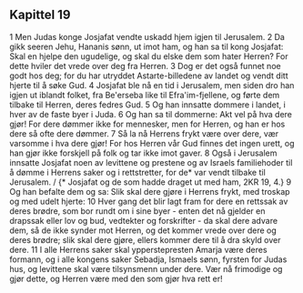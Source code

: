 ## Kapittel 19

1 Men Judas konge Josjafat vendte uskadd hjem igjen til Jerusalem.
2 Da gikk seeren Jehu, Hananis sønn, ut imot ham, og han sa til kong Josjafat: Skal en hjelpe den ugudelige, og skal du elske dem som hater Herren? For dette hviler det vrede over deg fra Herren.
3 Dog er det også funnet noe godt hos deg; for du har utryddet Astarte-billedene av landet og vendt ditt hjerte til å søke Gud.
4 Josjafat ble nå en tid i Jerusalem, men siden dro han igjen ut iblandt folket, fra Be'erseba like til Efra'im-fjellene, og førte dem tilbake til Herren, deres fedres Gud.
5 Og han innsatte dommere i landet, i hver av de faste byer i Juda.
6 Og han sa til dommerne: Akt vel på hva dere gjør! For dere dømmer ikke for mennesker, men for Herren, og han er hos dere så ofte dere dømmer.
7 Så la nå Herrens frykt være over dere, vær varsomme i hva dere gjør! For hos Herren vår Gud finnes det ingen urett, og han gjør ikke forskjell på folk og tar ikke imot gaver.
8 Også i Jerusalem innsatte Josjafat noen av levittene og prestene og av Israels familiehoder til å dømme i Herrens saker og i rettstretter, for de* var vendt tilbake til Jerusalem. / {* Josjafat og de som hadde draget ut med ham, 2KR 19, 4.}
9 Og han befalte dem og sa: Slik skal dere gjøre i Herrens frykt, med troskap og med udelt hjerte:
10 Hver gang det blir lagt fram for dere en rettssak av deres brødre, som bor rundt om i sine byer - enten det nå gjelder en drapssak eller lov og bud, vedtekter og forskrifter - da skal dere advare dem, så de ikke synder mot Herren, og det kommer vrede over dere og deres brødre; slik skal dere gjøre, ellers kommer dere til å dra skyld over dere.
11 I alle Herrens saker skal ypperstepresten Amarja være deres formann, og i alle kongens saker Sebadja, Ismaels sønn, fyrsten for Judas hus, og levittene skal være tilsynsmenn under dere. Vær nå frimodige og gjør dette, og Herren være med den som gjør hva rett er!
